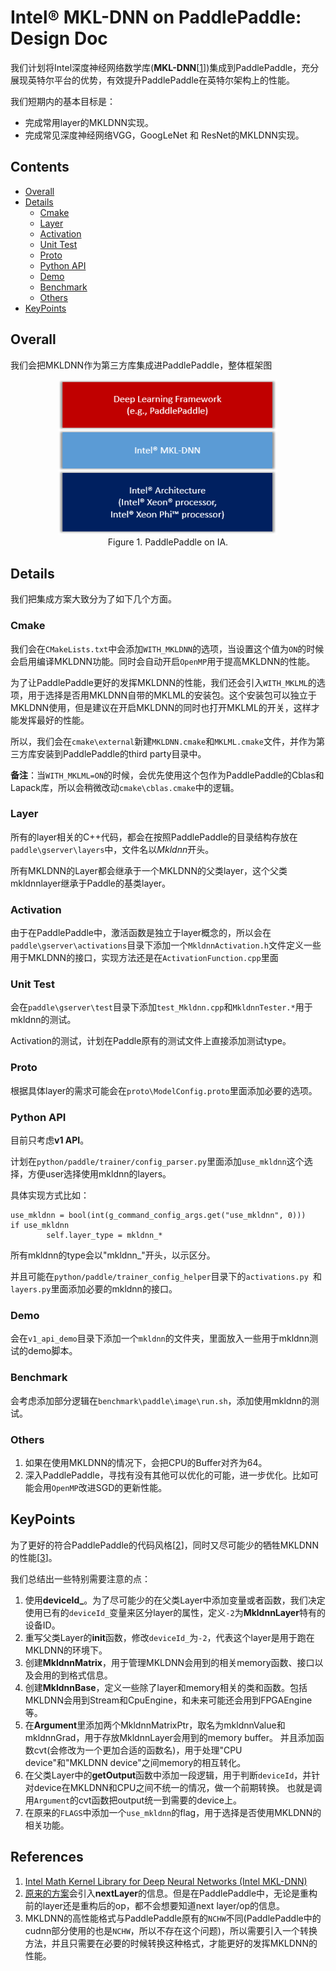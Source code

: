 # Intel® MKL-DNN on PaddlePaddle: Design Doc

我们计划将Intel深度神经网络数学库(**MKL-DNN**\[[1](#references)\])集成到PaddlePaddle，充分展现英特尔平台的优势，有效提升PaddlePaddle在英特尔架构上的性能。

我们短期内的基本目标是：

- 完成常用layer的MKLDNN实现。
- 完成常见深度神经网络VGG，GoogLeNet 和 ResNet的MKLDNN实现。


## Contents

- [Overall](#overall)
- [Details](#details)
 	- [Cmake](#cmake)
	- [Layer](#layer)
	- [Activation](#activation)
	- [Unit Test](#unit-test)
	- [Proto](#proto)
	- [Python API](#python-api)
	- [Demo](#demo)
	- [Benchmark](#benchmark)
	- [Others](#others)
- [KeyPoints](#keypoints)

## Overall

我们会把MKLDNN作为第三方库集成进PaddlePaddle，整体框架图
<div align="center">
<img src="image/overview.png" width=350><br/>
Figure 1. PaddlePaddle on IA.
</div>

## Details
我们把集成方案大致分为了如下几个方面。

### Cmake
我们会在`CMakeLists.txt`中会添加`WITH_MKLDNN`的选项，当设置这个值为`ON`的时候会启用编译MKLDNN功能。同时会自动开启`OpenMP`用于提高MKLDNN的性能。

为了让PaddlePaddle更好的发挥MKLDNN的性能，我们还会引入`WITH_MKLML`的选项，用于选择是否用MKLDNN自带的MKLML的安装包。这个安装包可以独立于MKLDNN使用，但是建议在开启MKLDNN的同时也打开MKLML的开关，这样才能发挥最好的性能。

所以，我们会在`cmake\external`新建`MKLDNN.cmake`和`MKLML.cmake`文件，并作为第三方库安装到PaddlePaddle的third party目录中。

**备注**：当`WITH_MKLML=ON`的时候，会优先使用这个包作为PaddlePaddle的Cblas和Lapack库，所以会稍微改动`cmake\cblas.cmake`中的逻辑。

### Layer
所有的layer相关的C++代码，都会在按照PaddlePaddle的目录结构存放在
`paddle\gserver\layers`中，文件名以*Mkldnn*开头。

所有MKLDNN的Layer都会继承于一个MKLDNN的父类layer，这个父类mkldnnlayer继承于Paddle的基类layer。

### Activation
由于在PaddlePaddle中，激活函数是独立于layer概念的，所以会在`paddle\gserver\activations`目录下添加一个`MkldnnActivation.h`文件定义一些用于MKLDNN的接口，实现方法还是在`ActivationFunction.cpp`里面

### Unit Test
会在`paddle\gserver\test`目录下添加`test_Mkldnn.cpp`和`MkldnnTester.*`用于mkldnn的测试。

Activation的测试，计划在Paddle原有的测试文件上直接添加测试type。

### Proto
根据具体layer的需求可能会在`proto\ModelConfig.proto`里面添加必要的选项。

### Python API
目前只考虑**v1 API**。

计划在`python/paddle/trainer/config_parser.py`里面添加`use_mkldnn`这个选择，方便user选择使用mkldnn的layers。

具体实现方式比如：


	use_mkldnn = bool(int(g_command_config_args.get("use_mkldnn", 0)))
	if use_mkldnn
            self.layer_type = mkldnn_*

所有mkldnn的type会以"mkldnn_"开头，以示区分。 

并且可能在`python/paddle/trainer_config_helper`目录下的`activations.py `和`layers.py`里面添加必要的mkldnn的接口。

### Demo

会在`v1_api_demo`目录下添加一个`mkldnn`的文件夹，里面放入一些用于mkldnn测试的demo脚本。

### Benchmark
会考虑添加部分逻辑在`benchmark\paddle\image\run.sh`，添加使用mkldnn的测试。

### Others
1. 如果在使用MKLDNN的情况下，会把CPU的Buffer对齐为64。
2. 深入PaddlePaddle，寻找有没有其他可以优化的可能，进一步优化。比如可能会用`OpenMP`改进SGD的更新性能。

## KeyPoints

为了更好的符合PaddlePaddle的代码风格\[[2](#references)\]，同时又尽可能少的牺牲MKLDNN的性能\[[3](#references)\]。

我们总结出一些特别需要注意的点：

1. 使用**deviceId_**。为了尽可能少的在父类Layer中添加变量或者函数，我们决定使用已有的`deviceId_`变量来区分layer的属性，定义`-2`为**MkldnnLayer**特有的设备ID。
2. 重写父类Layer的**init**函数，修改`deviceId_`为`-2`，代表这个layer是用于跑在MKLDNN的环境下。
3. 创建**MkldnnMatrix**，用于管理MKLDNN会用到的相关memory函数、接口以及会用的到格式信息。
4. 创建**MkldnnBase**，定义一些除了layer和memory相关的类和函数。包括MKLDNN会用到Stream和CpuEngine，和未来可能还会用到FPGAEngine等。
5. 在**Argument**里添加两个MkldnnMatrixPtr，取名为mkldnnValue和mkldnnGrad，用于存放MkldnnLayer会用到的memory buffer。 并且添加函数cvt(会修改为一个更加合适的函数名)，用于处理"CPU device"和"MKLDNN device"之间memory的相互转化。
6. 在父类Layer中的**getOutput**函数中添加一段逻辑，用于判断`deviceId`，并针对device在MKLDNN和CPU之间不统一的情况，做一个前期转换。 也就是调用`Argument`的cvt函数把output统一到需要的device上。
7. 在原来的`FLAGS`中添加一个`use_mkldnn`的flag，用于选择是否使用MKLDNN的相关功能。

## References

1. [Intel Math Kernel Library for Deep Neural Networks (Intel MKL-DNN)](https://github.com/01org/mkl-dnn "Intel MKL-DNN")
2. [原来的方案](https://github.com/PaddlePaddle/Paddle/pull/3096)会引入**nextLayer**的信息。但是在PaddlePaddle中，无论是重构前的layer还是重构后的op，都不会想要知道next layer/op的信息。
3. MKLDNN的高性能格式与PaddlePaddle原有的`NCHW`不同(PaddlePaddle中的cudnn部分使用的也是`NCHW`，所以不存在这个问题)，所以需要引入一个转换方法，并且只需要在必要的时候转换这种格式，才能更好的发挥MKLDNN的性能。

